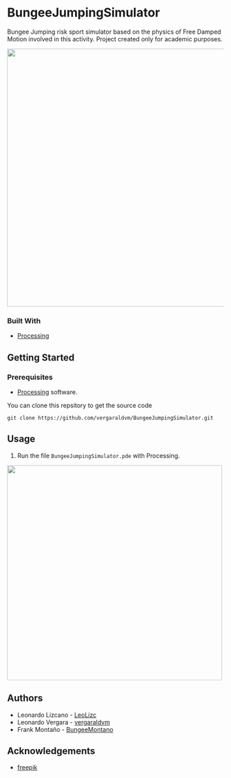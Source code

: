 # BungeeJumpingSimulator
Bungee Jumping risk sport simulator based on the physics of Free Damped Motion involved in this activity. Project created only for academic purposes.

<img src="https://user-images.githubusercontent.com/73978713/174461191-e8befe37-8ad5-493f-a2fe-2da11a7e1f28.png" height="600">

### Built With

 - [Processing](https://processing.org)

## Getting Started
### Prerequisites

 - [Processing](https://processing.org/download) software.

You can clone this repsitory to get the source code

    git clone https://github.com/vergaraldvm/BungeeJumpingSimulator.git

## Usage

 1. Run the file `BungeeJumpingSimulator.pde` with Processing.
 <img src="https://user-images.githubusercontent.com/73978713/174461195-c7936bae-5feb-4ccf-8f9b-a3ce8267873a.png" height="500">

## Authors

 - Leonardo Lizcano - [LeoLizc](https://github.com/LeoLizc)
 - Leonardo Vergara - [vergaraldvm](https://github.com/vergaraldvm)
 - Frank Montaño - [BungeeMontano](https://github.com/BungeeMontano)

## Acknowledgements

 - [freepik](https://freepik.com)
